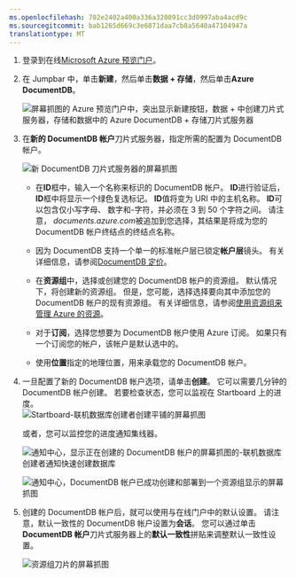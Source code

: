 ```yaml
---
ms.openlocfilehash: 702e2402a400a336a320091cc3d0997aba4acd9c
ms.sourcegitcommit: bab1265d669c3e6871daa7cb8a5640a47104947a
translationtype: MT
---
```

1.  登录到在线[Microsoft Azure 预览门户](https://portal.azure.com/)。
2.  在 Jumpbar 中，单击**新建**，然后单击**数据 + 存储**，然后单击**Azure DocumentDB**。 

    ![屏幕抓图的 Azure 预览门户中，突出显示新建按钮，数据 + 中创建刀片式服务器，存储和数据中的 Azure DocumentDB + 存储刀片式服务器][1]   

    <!-- Alternatively, from the Startboard, you can browse the Azure Marketplace, select **Data + storage**, choose **DocumentDB**, and then click **Create**.  -->
    
    <!-- ![Screen shot of the Azure preview portal, showing the Marketplace blade with the DocumentDB tile highlighted, and the DocumentDB blade with the Create database button highlighted][2]    -->
   

3. 在**新的 DocumentDB 帐户**刀片式服务器，指定所需的配置为 DocumentDB 帐户。 
 
    ![新 DocumentDB 刀片式服务器的屏幕抓图][3] 


    - 在**ID**框中，输入一个名称来标识的 DocumentDB 帐户。  **ID**进行验证后， **ID**框中将显示一个绿色复选标记。 **ID**值将变为 URI 中的主机名称。 **ID**可以包含仅小写字母、 数字和-字符，并必须在 3 到 50 个字符之间。 请注意， *documents.azure.com*被追加到您选择，其结果是将成为您的 DocumentDB 帐户终结点的终结点名称。

    - 因为 DocumentDB 支持一个单一的标准帐户层已锁定**帐户层**镜头。 有关详细信息，请参阅[DocumentDB 定价](http://go.microsoft.com/fwlink/p/?LinkID=402317&clcid=0x409)。

    - 在**资源组**中，选择或创建您的 DocumentDB 帐户的资源组。  默认情况下，将创建新的资源组。  但是，您可能，选择选择要向其中添加您的 DocumentDB 帐户的现有资源组。 有关详细信息，请参阅[使用资源组来管理 Azure 的资源](resource-group-portal.md)。

    - 对于**订阅**，选择您想要为 DocumentDB 帐户使用 Azure 订阅。 如果只有一个订阅您的帐户，该帐户是默认选中的。
 
    - 使用**位置**指定的地理位置，用来承载您的 DocumentDB 帐户。   

4.  一旦配置了新的 DocumentDB 帐户选项，请单击**创建**。  它可以需要几分钟的 DocumentDB 帐户创建。  若要检查状态，您可以监视在 Startboard 上的进度。  
    ![Startboard-联机数据库创建者创建平铺的屏幕抓图][4]  
  
    或者，您可以监控您的进度通知集线器。  

    ![通知中心，显示正在创建的 DocumentDB 帐户的屏幕抓图的-联机数据库创建者通知快速创建数据库][5]  

    ![通知中心，DocumentDB 帐户已成功创建和部署到一个资源组显示的屏幕抓图][6]

5.  创建的 DocumentDB 帐户后，就可以使用与在线门户中的默认设置。 请注意，默认一致性的 DocumentDB 帐户设置为**会话**。  您可以通过单击**DocumentDB 帐户**刀片式服务器上的**默认一致性**拼贴来调整默认一致性设置。

    ![资源组刀片的屏幕抓图][7]  

<!--Image references-->
[1]: media/documentdb-create-dbaccount/ca1.png
[2]: media/documentdb-create-dbaccount/ca2.png
[3]: media/documentdb-create-dbaccount/ca3.png
[4]: media/documentdb-create-dbaccount/ca4.png
[5]: media/documentdb-create-dbaccount/ca5.png
[6]: media/documentdb-create-dbaccount/ca6.png
[7]: media/documentdb-create-dbaccount/ca7.png

[如何︰ 创建一个 DocumentDB 帐户]: #Howto
[下一步行动]: #NextSteps
[documentdb-管理]:../articles/documentdb/documentdb-manage.md
